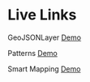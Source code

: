# Live Links

GeoJSONLayer [Demo](https://lboyd93.github.io/DevSummit-Presentations/2022/data-from-anywhere/geojson-layer/step5_featuretable_final/)

Patterns [Demo](https://lboyd93.github.io/DevSummit-Presentations/2022/data-from-anywhere/csv-layer/step4_timeslider_final/)

Smart Mapping [Demo](https://lboyd93.github.io/DevSummit-Presentations/2022/data-from-anywhere/ogc-layer/step4_feature_effect_final/)